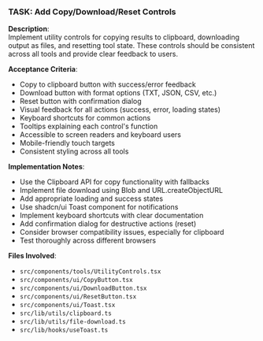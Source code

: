 ### TASK: Add Copy/Download/Reset Controls

**Description**:  
Implement utility controls for copying results to clipboard, downloading output as files, and resetting tool state. These controls should be consistent across all tools and provide clear feedback to users.

**Acceptance Criteria**:  
- Copy to clipboard button with success/error feedback
- Download button with format options (TXT, JSON, CSV, etc.)
- Reset button with confirmation dialog
- Visual feedback for all actions (success, error, loading states)
- Keyboard shortcuts for common actions
- Tooltips explaining each control's function
- Accessible to screen readers and keyboard users
- Mobile-friendly touch targets
- Consistent styling across all tools

**Implementation Notes**:  
- Use the Clipboard API for copy functionality with fallbacks
- Implement file download using Blob and URL.createObjectURL
- Add appropriate loading and success states
- Use shadcn/ui Toast component for notifications
- Implement keyboard shortcuts with clear documentation
- Add confirmation dialog for destructive actions (reset)
- Consider browser compatibility issues, especially for clipboard
- Test thoroughly across different browsers

**Files Involved**:
- `src/components/tools/UtilityControls.tsx`
- `src/components/ui/CopyButton.tsx`
- `src/components/ui/DownloadButton.tsx`
- `src/components/ui/ResetButton.tsx`
- `src/components/ui/Toast.tsx`
- `src/lib/utils/clipboard.ts`
- `src/lib/utils/file-download.ts`
- `src/lib/hooks/useToast.ts`

